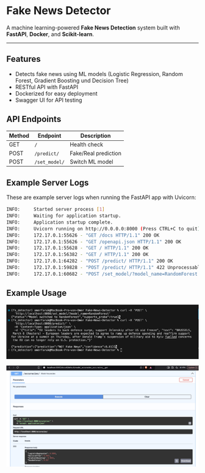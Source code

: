 # Fake News Detector

A machine learning-powered **Fake News Detection** system built with **FastAPI**, **Docker**, and **Scikit-learn**.

---

## Features
- Detects fake news using ML models (Logistic Regression, Random Forest, Gradient Boosting und Decision Tree)
- RESTful API with FastAPI
- Dockerized for easy deployment
- Swagger UI for API testing

## API Endpoints

| Method | Endpoint    | Description           |
|--------|-------------|-----------------------|
| GET    | `/`         | Health check          |
| POST   | `/predict/` | Fake/Real prediction  |
| POST   | `/set_model/` | Switch ML model     |

## Example Server Logs

These are example server logs when running the FastAPI app with Uvicorn:

```bash
INFO:     Started server process [1]
INFO:     Waiting for application startup.
INFO:     Application startup complete.
INFO:     Uvicorn running on http://0.0.0.0:8000 (Press CTRL+C to quit)
INFO:     172.17.0.1:55626 - "GET /docs HTTP/1.1" 200 OK
INFO:     172.17.0.1:55626 - "GET /openapi.json HTTP/1.1" 200 OK
INFO:     172.17.0.1:55628 - "GET / HTTP/1.1" 200 OK
INFO:     172.17.0.1:56382 - "GET / HTTP/1.1" 200 OK
INFO:     172.17.0.1:64282 - "POST /predict/ HTTP/1.1" 200 OK
INFO:     172.17.0.1:59828 - "POST /predict/ HTTP/1.1" 422 Unprocessable Entity
INFO:     172.17.0.1:60682 - "POST /set_model/?model_name=RandomForest HTTP/1.1" 200 OK
```

## Example Usage

![Test-Usage](images/fastapi.jpg)

![Accuracies](images/accuracies.jpg)
